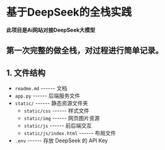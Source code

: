# 基于DeepSeek的全栈实践
**此项目是Ai网站对接DeepSeek大模型**
## 第一次完整的做全栈，对过程进行简单记录。

## 1. 文件结构
- `readme.md` ------ 文档
- `app.py` ------ 后端服务文件
- `static/` ------ 静态资源文件夹
  - `static/css` ------ 样式文件
  - `static/img` ------ 网页图片资源
  - `static/js` ------ 前后端交互
  - `static/js/index.html` ------ 布局文件
- `.env` ------ 存放 DeepSeek 的 API Key
